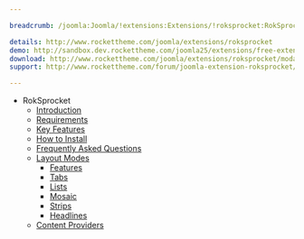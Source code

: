 ```yaml
---

breadcrumb: /joomla:Joomla/!extensions:Extensions/!roksprocket:RokSprocket

details: http://www.rockettheme.com/joomla/extensions/roksprocket
demo: http://sandbox.dev.rockettheme.com/joomla25/extensions/free-extensions/roksprocket/
download: http://www.rockettheme.com/joomla/extensions/roksprocket/modal/downloads
support: http://www.rockettheme.com/forum/joomla-extension-roksprocket/

---
```


* RokSprocket
    * [Introduction]()
    * [Requirements](INDEX.md#requirements)
    * [Key Features](INDEX.md#key-features)
    * [How to Install](INDEX.md#how-to-install)
    * [Frequently Asked Questions](faq.md)
    * [Layout Modes](layout_modes.md)
    	* [Features](features_mode.md)
    	* [Tabs](tabs_mode.md)
    	* [Lists](lists_mode.md)
    	* [Mosaic](mosaic_mode.md)
    	* [Strips](strips_mode.md)
    	* [Headlines](headlines_mode.md)
    * [Content Providers](layout_modes.md#content-providers)
